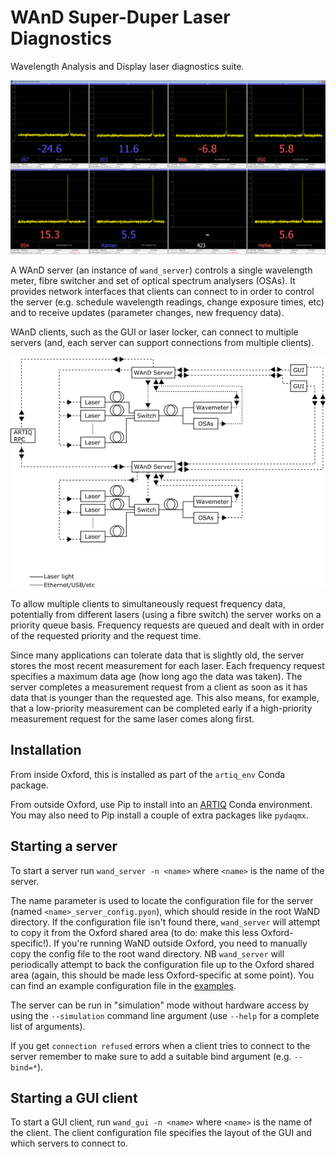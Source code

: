 # WAnD Super-Duper Laser Diagnostics

Wavelength Analysis and Display laser diagnostics suite.

![WAnD GUI](docs/wand_gui.png)

A WAnD server (an instance of `wand_server`) controls a single wavelength meter, fibre switcher and set of optical spectrum analysers (OSAs). It provides network interfaces that clients can connect to in order to control the server (e.g. schedule wavelength readings, change exposure times, etc) and to receive updates (parameter changes, new frequency data).

WAnD clients, such as the GUI or laser locker, can connect to multiple servers (and, each server can support connections from multiple clients).

![WAnD GUI](docs/servers_and_clients.png)

To allow multiple clients to simultaneously request frequency data, potentially from different lasers (using a fibre switch) the server works on a priority queue basis. Frequency requests are queued and dealt with in order of the requested priority and the request time.

Since many applications can tolerate data that is slightly old, the server stores the most recent measurement for each laser. Each frequency request specifies a maximum data age (how long ago the data was taken). The server completes a measurement request from a client as soon as it has data that is younger than the requested age. This also means, for example, that a low-priority measurement can be completed early if a high-priority measurement request for the same laser comes along first.

## Installation

From inside Oxford, this is installed as part of the `artiq_env` Conda package.

From outside Oxford, use Pip to install into an [ARTIQ](https://github.com/m-labs/artiq) Conda environment. You may also need to Pip install a couple of extra packages like `pydaqmx`.

## Starting a server

To start a server run `wand_server -n <name>` where `<name>` is the name of the server.

The name parameter is used to locate the configuration file for the server (named `<name>_server_config.pyon`), which should reside in the root WaND directory. If the configuration file isn't found there, `wand_server` will attempt to copy it from the Oxford shared area (to do: make this less Oxford-specific!). If you're running WaND outside Oxford, you need to manually copy the config file to the root wand directory. NB `wand_server` will periodically attempt to back the configuration file up to the Oxford shared area (again, this should be made less Oxford-specific at some point). You can find an example configuration file in the [examples](wand/examples).

The server can be run in "simulation" mode without hardware access by using the `--simulation` command line argument (use `--help` for a complete list of arguments).

If you get `connection refused` errors when a client tries to connect to the server remember to make sure to add a suitable bind argument (e.g. `--bind=*`).


## Starting a GUI client

To start a GUI client, run `wand_gui -n <name>` where `<name>` is the name of the client. The client configuration file specifies the layout of the GUI and which servers to connect to.
